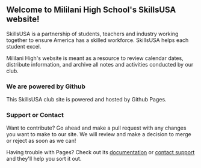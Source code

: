 ## Welcome to Mililani High School's SkillsUSA website!

SkillsUSA is a partnership of students, teachers and industry working together to ensure America has a skilled workforce. SkillsUSA helps each student excel. 

Mililani High's website is meant as a resource to review calendar dates, distribute information, and archive all notes and activities conducted by our club.

### We are powered by Github

This SkillsUSA club site is powered and hosted by Github Pages.


### Support or Contact

Want to contribute? Go ahead and make a pull request with any changes you want to make to our site. We will review and make a decision to merge or reject as soon as we can!

Having trouble with Pages? Check out its [documentation](https://help.github.com/categories/github-pages-basics/) or [contact support](https://github.com/contact) and they'll help you sort it out.


